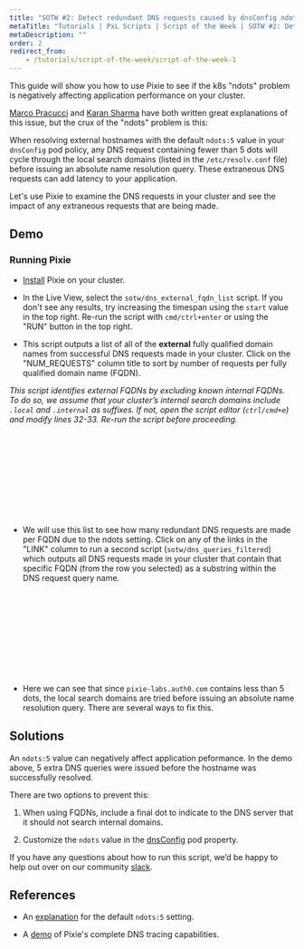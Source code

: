```yaml
---
title: "SOTW #2: Detect redundant DNS requests caused by dnsConfig ndots setting"
metaTitle: "Tutorials | PxL Scripts | Script of the Week | SOTW #2: Detect redundant DNS requests caused by dnsConfig ndots setting"
metaDescription: ""
order: 2
redirect_from:
    - /tutorials/script-of-the-week/script-of-the-week-1
---
```


This guide will show you how to use Pixie to see if the k8s "ndots" problem is negatively affecting application performance on your cluster.

[Marco Pracucci](https://pracucci.com/kubernetes-dns-resolution-ndots-options-and-why-it-may-affect-application-performances.html) and [Karan Sharma](https://mrkaran.dev/posts/ndots-kubernetes/) have both written great explanations of this issue, but the crux of the "ndots" problem is this:

When resolving external hostnames with the default `ndots:5` value in your `dnsConfig` pod policy, any DNS request containing fewer than 5 dots will cycle through the local search domains (listed in the `/etc/resolv.conf` file) before issuing an absolute name resolution query. These extraneous DNS requests can add latency to your application.

Let's use Pixie to examine the DNS requests in your cluster and see the impact of any extraneous requests that are being made.

## Demo

<YouTube youTubeId="p4rfVHV0Ub4" />

### Running Pixie

- [Install](/installing-pixie/) Pixie on your cluster.

- In the <CloudLink url="/">Live View</CloudLink>, select the `sotw/dns_external_fqdn_list` script. If you don't see any results, try increasing the timespan using the `start` value in the top right. Re-run the script with `cmd/ctrl+enter` or using the "RUN" button in the top right.

- This script outputs a list of all of the **external** fully qualified domain names from successful DNS requests made in your cluster. Click on the "NUM_REQUESTS" column title to sort by number of requests per fully qualified domain name (FQDN).

*This script identifies external FQDNs by excluding known internal FQDNs. To do so, we assume that your cluster’s internal search domains include `.local` and `.internal` as suffixes. If not, open the script editor (`ctrl/cmd+e`) and modify lines 32-33. Re-run the script before proceeding.*

<svg title='List of external FQDNs from DNS request traffic in your cluster.' src='sotw-2/fqdns.png'/>

- We will use this list to see how many redundant DNS requests are made per FQDN due to the ndots setting. Click on any of the links in the "LINK" column to run a second script (`sotw/dns_queries_filtered`) which outputs all DNS requests made in your cluster that contain that specific FQDN (from the row you selected) as a substring within the DNS request query name.

<svg title='All DNS requests containing a particular FQDNs as a substring in the DNS request query name.' src='sotw-2/all_requests.png'/>

- Here we can see that since `pixie-labs.auth0.com` contains less than 5 dots, the local search domains are tried before issuing an absolute name resolution query. There are several ways to fix this.

## Solutions

An `ndots:5` value can negatively affect application peformance. In the demo above, 5 extra DNS queries were issued before the hostname was successfully resolved.

There are two options to prevent this:

1. When using FQDNs, include a final dot to indicate to the DNS server that it should not search internal domains.

2. Customize the `ndots` value in the [dnsConfig](https://kubernetes.io/docs/concepts/services-networking/dns-pod-service/#pod-dns-config) pod property.

If you have any questions about how to run this script, we’d be happy to help out over on our community [slack](https://slackin.px.dev/).

## References

- An [explanation](https://github.com/kubernetes/kubernetes/issues/33554#issuecomment-266251056) for the default `ndots:5` setting.

- A [demo](https://youtu.be/zbig8uH9eqQ) of Pixie's complete DNS tracing capabilities.
